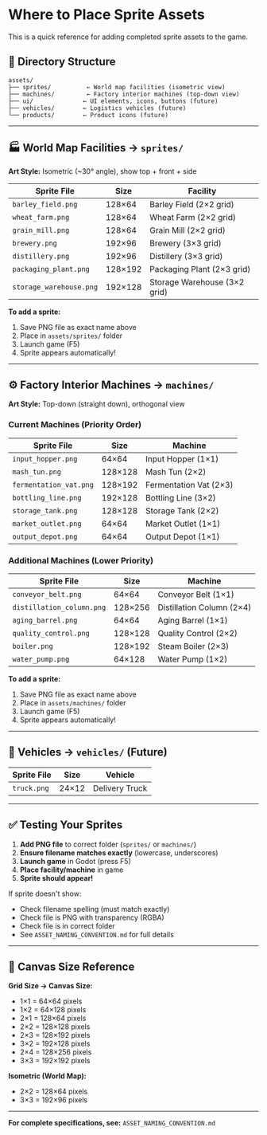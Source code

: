 # Where to Place Sprite Assets

This is a quick reference for adding completed sprite assets to the game.

## 📂 Directory Structure

```
assets/
├── sprites/          ← World map facilities (isometric view)
├── machines/         ← Factory interior machines (top-down view)
├── ui/              ← UI elements, icons, buttons (future)
├── vehicles/        ← Logistics vehicles (future)
└── products/        ← Product icons (future)
```

---

## 🏭 World Map Facilities → `sprites/`

**Art Style:** Isometric (~30° angle), show top + front + side

| Sprite File | Size | Facility |
|------------|------|----------|
| `barley_field.png` | 128×64 | Barley Field (2×2 grid) |
| `wheat_farm.png` | 128×64 | Wheat Farm (2×2 grid) |
| `grain_mill.png` | 128×64 | Grain Mill (2×2 grid) |
| `brewery.png` | 192×96 | Brewery (3×3 grid) |
| `distillery.png` | 192×96 | Distillery (3×3 grid) |
| `packaging_plant.png` | 128×192 | Packaging Plant (2×3 grid) |
| `storage_warehouse.png` | 192×128 | Storage Warehouse (3×2 grid) |

**To add a sprite:**
1. Save PNG file as exact name above
2. Place in `assets/sprites/` folder
3. Launch game (F5)
4. Sprite appears automatically!

---

## ⚙️ Factory Interior Machines → `machines/`

**Art Style:** Top-down (straight down), orthogonal view

### Current Machines (Priority Order)

| Sprite File | Size | Machine |
|------------|------|---------|
| `input_hopper.png` | 64×64 | Input Hopper (1×1) |
| `mash_tun.png` | 128×128 | Mash Tun (2×2) |
| `fermentation_vat.png` | 128×192 | Fermentation Vat (2×3) |
| `bottling_line.png` | 192×128 | Bottling Line (3×2) |
| `storage_tank.png` | 128×128 | Storage Tank (2×2) |
| `market_outlet.png` | 64×64 | Market Outlet (1×1) |
| `output_depot.png` | 64×64 | Output Depot (1×1) |

### Additional Machines (Lower Priority)

| Sprite File | Size | Machine |
|------------|------|---------|
| `conveyor_belt.png` | 64×64 | Conveyor Belt (1×1) |
| `distillation_column.png` | 128×256 | Distillation Column (2×4) |
| `aging_barrel.png` | 64×64 | Aging Barrel (1×1) |
| `quality_control.png` | 128×128 | Quality Control (2×2) |
| `boiler.png` | 128×192 | Steam Boiler (2×3) |
| `water_pump.png` | 64×128 | Water Pump (1×2) |

**To add a sprite:**
1. Save PNG file as exact name above
2. Place in `assets/machines/` folder
3. Launch game (F5)
4. Sprite appears automatically!

---

## 🚚 Vehicles → `vehicles/` (Future)

| Sprite File | Size | Vehicle |
|------------|------|---------|
| `truck.png` | 24×12 | Delivery Truck |

---

## ✅ Testing Your Sprites

1. **Add PNG file** to correct folder (`sprites/` or `machines/`)
2. **Ensure filename matches exactly** (lowercase, underscores)
3. **Launch game** in Godot (press F5)
4. **Place facility/machine** in game
5. **Sprite should appear!**

If sprite doesn't show:
- Check filename spelling (must match exactly)
- Check file is PNG with transparency (RGBA)
- Check file is in correct folder
- See `ASSET_NAMING_CONVENTION.md` for full details

---

## 📐 Canvas Size Reference

**Grid Size → Canvas Size:**
- 1×1 = 64×64 pixels
- 1×2 = 64×128 pixels
- 2×1 = 128×64 pixels
- 2×2 = 128×128 pixels
- 2×3 = 128×192 pixels
- 3×2 = 192×128 pixels
- 2×4 = 128×256 pixels
- 3×3 = 192×192 pixels

**Isometric (World Map):**
- 2×2 = 128×64 pixels
- 3×3 = 192×96 pixels

---

**For complete specifications, see:** `ASSET_NAMING_CONVENTION.md`
